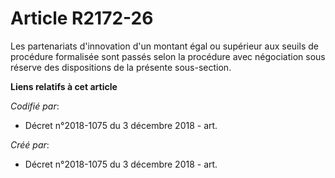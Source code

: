 # Article R2172-26

Les partenariats d'innovation d'un montant égal ou supérieur aux seuils de procédure formalisée sont passés selon la
procédure avec négociation sous réserve des dispositions de la présente sous-section.

**Liens relatifs à cet article**

_Codifié par_:

  - Décret n°2018-1075 du 3 décembre 2018 - art.

_Créé par_:

  - Décret n°2018-1075 du 3 décembre 2018 - art.
